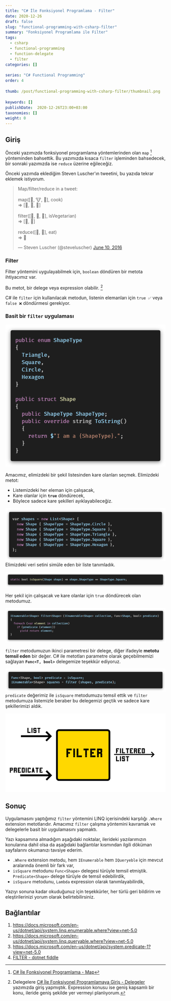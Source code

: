 ```yaml
---
title: "C# İle Fonksiyonel Programlama - Filter"
date: 2020-12-26
draft: false
slug: "functional-programming-with-csharp-filter"
summary: "Fonksiyonel Programlama ile Filter"
tags:
  - csharp
  - functional-programming
  - function-delegate
  - filter
categories: []

series: "C# Functional Programming"
order: 4

thumb: /post/functional-programming-with-csharp-filter/thumbnail.png

keywords: []
publishDate:  2020-12-26T23:00+03:00
taxonomies: []
weight: 0
---
```



## Giriş

Önceki yazımızda fonksiyonel programlama yöntemlerinden olan `map` [^map] yönteminden bahsettik. Bu yazımızda kısaca `filter` işleminden bahsedecek, bir sonraki yazımızda ise `reduce` üzerine eğileceğiz.

Önceki yazımda eklediğim Steven Luscher'ın tweetini, bu yazıda tekrar eklemek istiyorum.

<blockquote class="twitter-tweet"><p lang="en" dir="ltr">Map/filter/reduce in a tweet:<br><br>map([🌽, 🐮, 🐔], cook)<br>=&gt; [🍿, 🍔, 🍳]<br><br>filter([🍿, 🍔, 🍳], isVegetarian)<br>=&gt; [🍿, 🍳]<br><br>reduce([🍿, 🍳], eat)<br>=&gt; 💩</p>&mdash; Steven Luscher (@steveluscher) <a href="https://twitter.com/steveluscher/status/741089564329054208?ref_src=twsrc%5Etfw">June 10, 2016</a></blockquote> <script async src="https://platform.twitter.com/widgets.js" charset="utf-8"></script>

### Filter

Filter yöntemini uygulayabilmek için, `boolean` döndüren bir metota ihtiyacımız var. 

Bu metot, bir delege veya expression olabilir. [^fn1]

C# ile `filter` için kullanılacak metodun, listenin elemanları için `true ✅` veya `false ❌` döndürmesi gerekiyor.


### Basit bir `filter` uygulaması

![Types](img/types.png)

Amacımız, elimizdeki bir şekil listesinden kare olanları seçmek. Elimizdeki metot:

- Listemizdeki her eleman için çalışacak,
- Kare olanlar için **`true`** döndürecek,
- Böylece sadece kare şekilleri ayıklayabileceğiz.

![Shapes](img/shapes.png)
Elimizdeki veri setini simüle eden bir liste tanımladık.

![Is Square](img/is-square.png)

Her şekil için çalışacak ve kare olanlar için `true` döndürecek olan  metodumuz.

![Filter](img/filter-shape.png)

`filter` metodumuzun ikinci parametresi bir delege, diğer ifadeyle **metotu temsil eden** bir değer. 
C# ile metotları parametre olarak geçebilmemizi sağlayan **`Func<T, bool>`** delegemize teşekkür ediyoruz.

![Predicate with Func delegate](img/using-func-delegate.png)
`predicate` değerimiz ile `isSquare` metodumuzu temsil ettik ve `filter` metodumuza listemizle beraber bu delegemizi geçtik ve sadece kare şekillerimizi aldık.


![Filter](img/filter-flow.png)

<!-- ## Edit

- _2020/12/20_ - İş arkadaşım Zişan, LINQ Pad dosyası örneği yerine dotnet fiddle önerdi. Linki aşağıya bırakıyorum, kaydırarak açabilirsiniz. 
- -->

## Sonuç

Uygulamasını yaptığımız `filter` yöntemini LINQ içerisindeki karşılığı `.Where` extension metotlarıdır.
Amacımız `filter` çalışma yöntemini kavramak ve delegelerle basit bir uygulamasını yapmaktı.


Yazı kapsamına almadığım aşağıdaki noktalar, ilerideki yazılarımızın konularına dahil olsa da aşağıdaki bağlantılar kısmından ilgili döküman sayfalarını okumanızı tavsiye ederim.

- `.Where` extension metodu, hem `IEnumerable` hem `IQueryeble` için mevcut aralarında önemli bir fark var,
- `isSquare` metodunu  `Func<Shape>` delegesi türüyle temsil etmiştik. `Predicate<Shape>` delege türüyle de temsil edebilirdik,
- `isSquare` metodunu, `Lambda` expression olarak tanımlayabilirdik,

Yazıyı sonuna kadar okuduğunuz için teşekkürler, her türlü geri bildirim ve eleştirilerinizi yorum olarak belirtebilirsiniz.


## Bağlantılar

1. <https://docs.microsoft.com/en-us/dotnet/api/system.linq.enumerable.where?view=net-5.0>
2. <https://docs.microsoft.com/en-us/dotnet/api/system.linq.queryable.where?view=net-5.0>
3. <https://docs.microsoft.com/en-us/dotnet/api/system.predicate-1?view=net-5.0>
4. [FILTER - dotnet fiddle](https://dotnetfiddle.net/nAuAFv)

[^fn1]: Delegelere [C# İle Fonksiyonel Programlamaya Giriş - Delegeler](/post/functional-programming-with-csharp-intro-delegates/) yazımızda giriş yapmıştık.
Expression konusu ise geniş kapsamlı bir konu, ileride geniş şekilde yer vermeyi planlıyorum.
[^map]: [C# İle Fonksiyonel Programlama - Map](/post/functional-programming-with-csharp-map/)